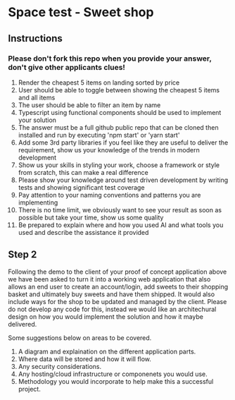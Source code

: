# Space test - Sweet shop

## Instructions
### Please don't fork this repo when you provide your answer, don't give other applicants clues!

1. Render the cheapest 5 items on landing sorted by price
2. User should be able to toggle between showing the cheapest 5 items and all items
3. The user should be able to filter an item by name  
4. Typescript using functional components should be used to implement your solution
5. The answer must be a full github public repo that can be cloned then installed and run by executing 'npm start' or 'yarn start'
6. Add some 3rd party libraries if you feel like they are useful to deliver the requirement, show us your knowledge of the trends in modern development
7. Show us your skills in styling your work, choose a framework or style from scratch, this can make a real difference
8. Please show your knowledge around test driven development by writing tests and showing significant test coverage
9. Pay attention to your naming conventions and patterns you are implementing
10. There is no time limit, we obviously want to see your result as soon as possible but take your time, show us some quality
11. Be prepared to explain where and how you used AI and what tools you used and describe the assistance it provided

## Step 2

Following the demo to the client of your proof of concept application above we have been asked to turn it into a working web application that also allows an end user to create an account/login, add sweets to their shopping basket and ultimately buy sweets and have them shipped. It would also include ways for the shop to be updated and managed by the client. Please do not develop any code for this, instead we would like an architechural design on how you would implement the solution and how it maybe delivered. 

Some suggestions below on areas to be covered.

1. A diagram and explaination on the different application parts.
2. Where data will be stored and how it will flow.
3. Any security considerations.
4. Any hosting/cloud infrastructure or componenets you would use.
5. Methodology you would incorporate to help make this a successful project.



